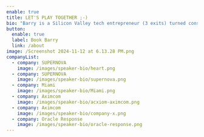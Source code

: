 ```yaml
---
enable: true
title: LET'S PLAY TOGETHER ;-)
bio: "Barry is a Silicon Valley tech entrepreneur (3 exits) turned conscious capitalist. Barry's the Founder & CEO of SUPERNOVA (1supernova.com), 150+ exited founders helping world-changing companies achieve their missions, faster.\_ Barry's an Entrepreneur-in-Residence at 500 Global (500.co), the most active global venture capital firm in the world (#1 in VC Deal Counts & Exits).</br></br> Barry is the co-founder of 1heart (1heart.com), a human accelerator to elevate leaders' lives. Barry's been a paid consultant to 20% of the Fortune 500 (1 in 5 companies). He is one of the 100 Most Influential Leaders in Technology (Techweek). Barry built and sold his first startup INBOX Marketing in San Francisco to Responsys pre-IPO and exited to Oracle for $1.6 Billion in 2006.</br></br> Barry's been an intrapreneur, as a Global Practice Leader of Strategy & Innovation at Acxiom (NASDAQ: ACXM), where he helped build a business unit from scratch to $315MM annual revenues that sold to IPG for $2.3 Billion in 2018. Barry is a keynote speaker and subject matter expert in work and life transformation.\_ Barry lives in Mount Pleasant, SC with his wife Christine, and two boys Beau & Nico Stamos."
button:
  enable: true
  label: Book Barry
  link: /about
image: /Screenshot 2024-11-12 at 6.13.28 PM.png
companyList:
  - company: SUPERNOVA
    image: /images/speaker-bio/heart.png
  - company: SUPERNOVA
    image: /images/speaker-bio/supernova.png
  - company: Miami
    image: /images/speaker-bio/Miami.png
  - company: Aximcom
    image: /images/speaker-bio/acxiom-aximcom.png
  - company: Aximcom
    image: /images/speaker-bio/company-x.png
  - company: Oracle Response
    image: /images/speaker-bio/oracle-response.png
---
```

